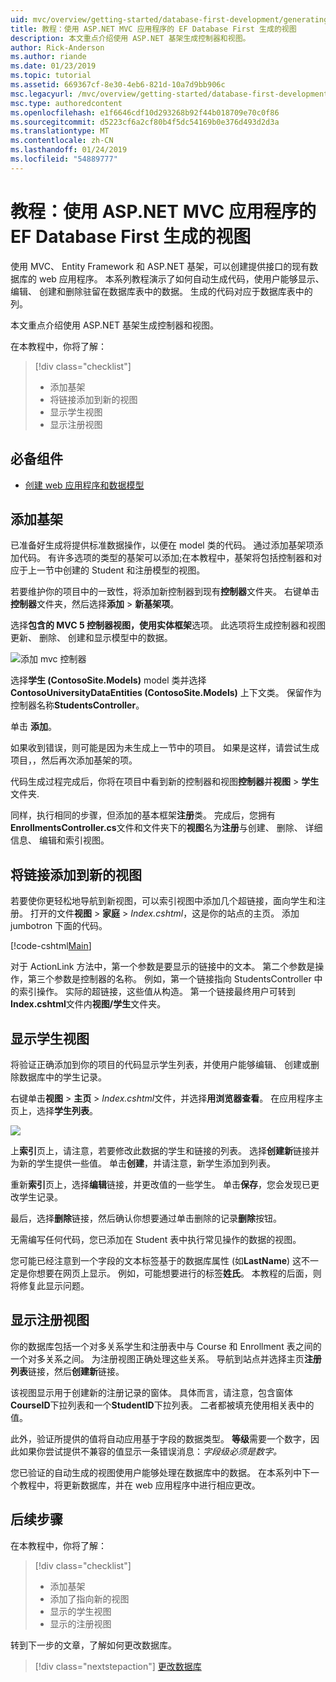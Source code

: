 ```yaml
---
uid: mvc/overview/getting-started/database-first-development/generating-views
title: 教程：使用 ASP.NET MVC 应用程序的 EF Database First 生成的视图
description: 本文重点介绍使用 ASP.NET 基架生成控制器和视图。
author: Rick-Anderson
ms.author: riande
ms.date: 01/23/2019
ms.topic: tutorial
ms.assetid: 669367cf-8e30-4eb6-821d-10a7d9bb906c
msc.legacyurl: /mvc/overview/getting-started/database-first-development/generating-views
msc.type: authoredcontent
ms.openlocfilehash: e1f6646cdf10d293268b92f44b018709e70c0f86
ms.sourcegitcommit: d5223cf6a2cf80b4f5dc54169b0e376d493d2d3a
ms.translationtype: MT
ms.contentlocale: zh-CN
ms.lasthandoff: 01/24/2019
ms.locfileid: "54889777"
---
```

# <a name="tutorial-generate-views-for-ef-database-first-with-aspnet-mvc-app"></a>教程：使用 ASP.NET MVC 应用程序的 EF Database First 生成的视图

使用 MVC、 Entity Framework 和 ASP.NET 基架，可以创建提供接口的现有数据库的 web 应用程序。 本系列教程演示了如何自动生成代码，使用户能够显示、 编辑、 创建和删除驻留在数据库表中的数据。 生成的代码对应于数据库表中的列。

本文重点介绍使用 ASP.NET 基架生成控制器和视图。

在本教程中，你将了解：

> [!div class="checklist"]
> * 添加基架
> * 将链接添加到新的视图
> * 显示学生视图
> * 显示注册视图

## <a name="prerequisite"></a>必备组件

* [创建 web 应用程序和数据模型](creating-the-web-application.md)

## <a name="add-scaffold"></a>添加基架

已准备好生成将提供标准数据操作，以便在 model 类的代码。 通过添加基架项添加代码。 有许多选项的类型的基架可以添加;在本教程中，基架将包括控制器和对应于上一节中创建的 Student 和注册模型的视图。

若要维护你的项目中的一致性，将添加新控制器到现有**控制器**文件夹。 右键单击**控制器**文件夹，然后选择**添加** > **新基架项**。

选择**包含的 MVC 5 控制器视图，使用实体框架**选项。 此选项将生成控制器和视图更新、 删除、 创建和显示模型中的数据。

![添加 mvc 控制器](generating-views/_static/image2.png)

选择**学生 (ContosoSite.Models)** model 类并选择**ContosoUniversityDataEntities (ContosoSite.Models)** 上下文类。 保留作为控制器名称**StudentsController**。

单击 **添加**。

如果收到错误，则可能是因为未生成上一节中的项目。 如果是这样，请尝试生成项目，，然后再次添加基架的项。

代码生成过程完成后，你将在项目中看到新的控制器和视图**控制器**并**视图** > **学生**文件夹.


同样，执行相同的步骤，但添加的基本框架**注册**类。 完成后，您拥有**EnrollmentsController.cs**文件和文件夹下的**视图**名为**注册**与创建、 删除、 详细信息、 编辑和索引视图。

## <a name="add-links-to-new-views"></a>将链接添加到新的视图

若要使你更轻松地导航到新视图，可以索引视图中添加几个超链接，面向学生和注册。 打开的文件**视图** > **家庭** > *Index.cshtml*，这是你的站点的主页。 添加 jumbotron 下面的代码。

[!code-cshtml[Main](generating-views/samples/sample1.cshtml)]

对于 ActionLink 方法中，第一个参数是要显示的链接中的文本。 第二个参数是操作，第三个参数是控制器的名称。 例如，第一个链接指向 StudentsController 中的索引操作。 实际的超链接，这些值从构造。 第一个链接最终用户可转到**Index.cshtml**文件内**视图/学生**文件夹。

## <a name="display-student-views"></a>显示学生视图

将验证正确添加到你的项目的代码显示学生列表，并使用户能够编辑、 创建或删除数据库中的学生记录。

右键单击**视图** > **主页** > *Index.cshtml*文件，并选择**用浏览器查看**。 在应用程序主页上，选择**学生列表**。

![](generating-views/_static/image6.png)

上**索引**页上，请注意，若要修改此数据的学生和链接的列表。 选择**创建新**链接并为新的学生提供一些值。 单击**创建**，并请注意，新学生添加到列表。

重新**索引**页上，选择**编辑**链接，并更改值的一些学生。 单击**保存**，您会发现已更改学生记录。

最后，选择**删除**链接，然后确认你想要通过单击删除的记录**删除**按钮。

无需编写任何代码，您已添加在 Student 表中执行常见操作的数据的视图。

您可能已经注意到一个字段的文本标签基于的数据库属性 (如**LastName**) 这不一定是你想要在网页上显示。 例如，可能想要进行的标签**姓氏**。 本教程的后面，则将修复此显示问题。

## <a name="display-enrollment-views"></a>显示注册视图

你的数据库包括一个对多关系学生和注册表中与 Course 和 Enrollment 表之间的一个对多关系之间。 为注册视图正确处理这些关系。 导航到站点并选择主页**注册列表**链接，然后**创建新**链接。

该视图显示用于创建新的注册记录的窗体。 具体而言，请注意，包含窗体**CourseID**下拉列表和一个**StudentID**下拉列表。 二者都被填充使用相关表中的值。

此外，验证所提供的值将自动应用基于字段的数据类型。 **等级**需要一个数字，因此如果你尝试提供不兼容的值显示一条错误消息：*字段级必须是数字。*

您已验证的自动生成的视图使用户能够处理在数据库中的数据。 在本系列中下一个教程中，将更新数据库，并在 web 应用程序中进行相应更改。

## <a name="next-steps"></a>后续步骤

在本教程中，你将了解：

> [!div class="checklist"]
> * 添加基架
> * 添加了指向新的视图
> * 显示的学生视图
> * 显示的注册视图

转到下一步的文章，了解如何更改数据库。
> [!div class="nextstepaction"]
> [更改数据库](changing-the-database.md)